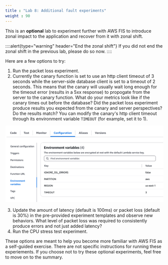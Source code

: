 ```yaml
---
title : "Lab 8: Additional fault experiments"
weight : 90
---
```


This is an **optional** lab to experiment further with AWS FIS to introduce zonal impact to the application and recover from it with zonal shift. 

::::alert{type="warning" header="End the zonal shift"} 
If you did not end the zonal shift in the previous lab, please do so now.
::::

Here are a few options to try:

1. Run the packet loss experiment.
2. Currently the canary function is set to use an http client timeout of 3 seconds while the server-side database client is set to a timeout of 2 seconds. This means that the canary will usually wait long enough for the timeout error (results in a 5xx response) to propogate from the server to the canary function. What do your metrics look like if the canary times out before the database? Did the packet loss experiment produce results you expected from the canary and server perspectives? Do the results match? You can modify the canary's http client timeout through its environment variable `TIMEOUT` (for example, set it to 1).

![canary-env-var.png](/static/canary-env-var.png)

3. Update the amount of latency (default is 100ms) or packet loss (default is 30%) in the pre-provided experiment templates and observe new behaviors. What level of packet loss was required to consistently produce errors and not just added latency?
4. Run the CPU stress test experiment. 

These options are meant to help you become more familiar with AWS FIS as a self-guided exercise. There are not specific instructions for running these experiements. If you choose not to try these optional experiments, feel free to move on to the summary.
